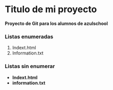 # Titulo de mi proyecto
 **Proyecto de Git para los alumnos de azulschool**

### Listas enumeradas
[//]:# (Listas enumeradas)
1. Indext.html
2. Information.txt

### Listas sin enumerar
[//]:# (Listas sin enumeradas)
* **Indext.html**
* **information.txt**